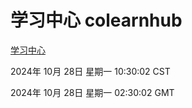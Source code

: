 # 学习中心 colearnhub
[学习中心](http://219.139.197.74:56308/colearnhub/)

2024年 10月 28日 星期一 10:30:02 CST

2024年 10月 28日 星期一 02:30:02 GMT
